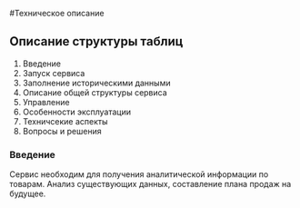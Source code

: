 #Техническое описание

## Описание структуры таблиц 


1. Введение
2. Запуск сервиса
3. Заполнение историческими данными
4. Описание общей структуры сервиса
5. Управление
6. Особенности эксплуатации
7. Техничсекие аспекты
8. Вопросы и решения


### Введение
Сервис необходим для получения аналитической информации по товарам.
Анализ существующих данных, составление плана продаж на будущее.


